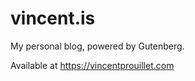 vincent.is
==========

My personal blog, powered by Gutenberg.

Available at https://vincentprouillet.com
